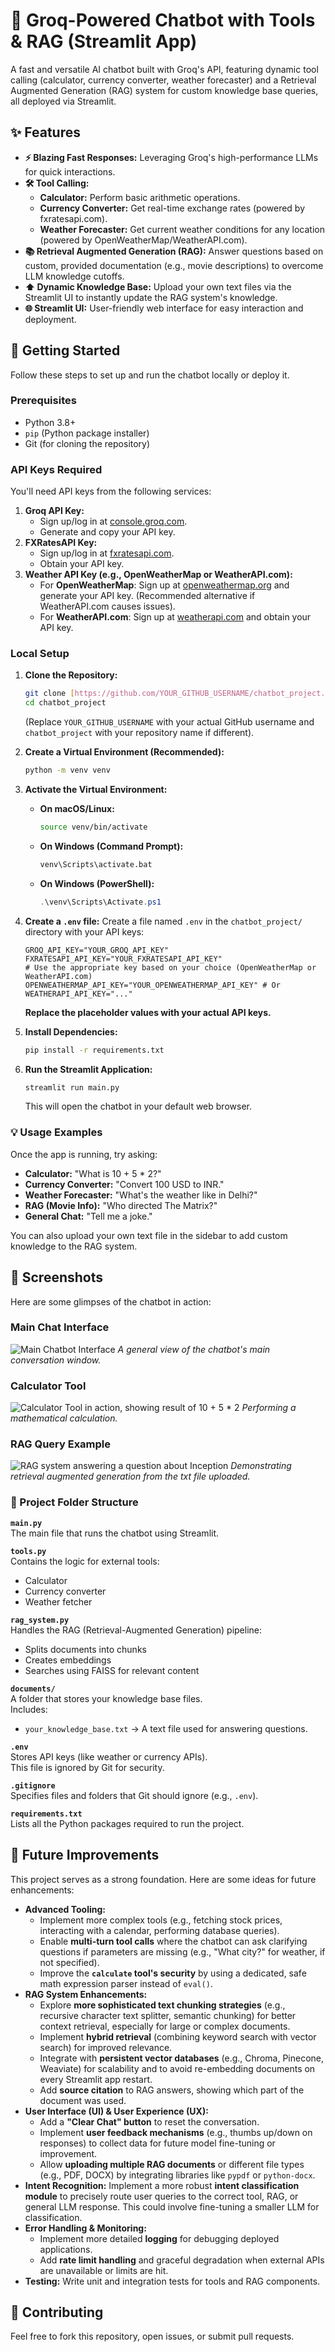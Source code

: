 # 🤖 Groq-Powered Chatbot with Tools & RAG (Streamlit App)

A fast and versatile AI chatbot built with Groq's API, featuring dynamic tool calling (calculator, currency converter, weather forecaster) and a Retrieval Augmented Generation (RAG) system for custom knowledge base queries, all deployed via Streamlit.

## ✨ Features

- **⚡ Blazing Fast Responses:** Leveraging Groq's high-performance LLMs for quick interactions.
- **🛠️ Tool Calling:**
  - **Calculator:** Perform basic arithmetic operations.
  - **Currency Converter:** Get real-time exchange rates (powered by fxratesapi.com).
  - **Weather Forecaster:** Get current weather conditions for any location (powered by OpenWeatherMap/WeatherAPI.com).
- **📚 Retrieval Augmented Generation (RAG):** Answer questions based on custom, provided documentation (e.g., movie descriptions) to overcome LLM knowledge cutoffs.
- **⬆️ Dynamic Knowledge Base:** Upload your own text files via the Streamlit UI to instantly update the RAG system's knowledge.
- **🌐 Streamlit UI:** User-friendly web interface for easy interaction and deployment.

## 🚀 Getting Started

Follow these steps to set up and run the chatbot locally or deploy it.

### Prerequisites

- Python 3.8+
- `pip` (Python package installer)
- Git (for cloning the repository)

### API Keys Required

You'll need API keys from the following services:

1.  **Groq API Key:**
    - Sign up/log in at [console.groq.com](https://console.groq.com/).
    - Generate and copy your API key.
2.  **FXRatesAPI Key:**
    - Sign up/log in at [fxratesapi.com](https://fxratesapi.com/).
    - Obtain your API key.
3.  **Weather API Key (e.g., OpenWeatherMap or WeatherAPI.com):**
    - For **OpenWeatherMap**: Sign up at [openweathermap.org](https://openweathermap.org/) and generate your API key. (Recommended alternative if WeatherAPI.com causes issues).
    - For **WeatherAPI.com**: Sign up at [weatherapi.com](https://www.weatherapi.com/) and obtain your API key.

### Local Setup

1.  **Clone the Repository:**

    ```bash
    git clone [https://github.com/YOUR_GITHUB_USERNAME/chatbot_project.git](https://github.com/YOUR_GITHUB_USERNAME/chatbot_project.git)
    cd chatbot_project
    ```

    (Replace `YOUR_GITHUB_USERNAME` with your actual GitHub username and `chatbot_project` with your repository name if different).

2.  **Create a Virtual Environment (Recommended):**

    ```bash
    python -m venv venv
    ```

3.  **Activate the Virtual Environment:**

    - **On macOS/Linux:**
      ```bash
      source venv/bin/activate
      ```
    - **On Windows (Command Prompt):**
      ```cmd
      venv\Scripts\activate.bat
      ```
    - **On Windows (PowerShell):**
      ```powershell
      .\venv\Scripts\Activate.ps1
      ```

4.  **Create a `.env` file:**
    Create a file named `.env` in the `chatbot_project/` directory with your API keys:

    ```env
    GROQ_API_KEY="YOUR_GROQ_API_KEY"
    FXRATESAPI_API_KEY="YOUR_FXRATESAPI_API_KEY"
    # Use the appropriate key based on your choice (OpenWeatherMap or WeatherAPI.com)
    OPENWEATHERMAP_API_KEY="YOUR_OPENWEATHERMAP_API_KEY" # Or WEATHERAPI_API_KEY="..."
    ```

    **Replace the placeholder values with your actual API keys.**

5.  **Install Dependencies:**

    ```bash
    pip install -r requirements.txt
    ```

6.  **Run the Streamlit Application:**
    ```bash
    streamlit run main.py
    ```
    This will open the chatbot in your default web browser.

### 💡 Usage Examples

Once the app is running, try asking:

- **Calculator:** "What is 10 + 5 \* 2?"
- **Currency Converter:** "Convert 100 USD to INR."
- **Weather Forecaster:** "What's the weather like in Delhi?"
- **RAG (Movie Info):** "Who directed The Matrix?"
- **General Chat:** "Tell me a joke."

You can also upload your own text file in the sidebar to add custom knowledge to the RAG system.

## 📸 Screenshots

Here are some glimpses of the chatbot in action:

### Main Chat Interface
![Main Chatbot Interface](images/calc.png)
_A general view of the chatbot's main conversation window._

### Calculator Tool
![Calculator Tool in action, showing result of 10 + 5 * 2](images/calc.png)
_Performing a mathematical calculation._

### RAG Query Example
![RAG system answering a question about Inception](images/rag(laufey).png)
_Demonstrating retrieval augmented generation from the txt file uploaded._
### 📁 Project Folder Structure

**`main.py`**  
The main file that runs the chatbot using Streamlit.

**`tools.py`**  
Contains the logic for external tools:
- Calculator
- Currency converter
- Weather fetcher

**`rag_system.py`**  
Handles the RAG (Retrieval-Augmented Generation) pipeline:
- Splits documents into chunks
- Creates embeddings
- Searches using FAISS for relevant content

**`documents/`**  
A folder that stores your knowledge base files.  
Includes:  
- `your_knowledge_base.txt` → A text file used for answering questions.

**`.env`**  
Stores API keys (like weather or currency APIs).  
This file is ignored by Git for security.

**`.gitignore`**  
Specifies files and folders that Git should ignore (e.g., `.env`).

**`requirements.txt`**  
Lists all the Python packages required to run the project.


## 🚀 Future Improvements

This project serves as a strong foundation. Here are some ideas for future enhancements:

- **Advanced Tooling:**
  - Implement more complex tools (e.g., fetching stock prices, interacting with a calendar, performing database queries).
  - Enable **multi-turn tool calls** where the chatbot can ask clarifying questions if parameters are missing (e.g., "What city?" for weather, if not specified).
  - Improve the **`calculate` tool's security** by using a dedicated, safe math expression parser instead of `eval()`.
- **RAG System Enhancements:**
  - Explore **more sophisticated text chunking strategies** (e.g., recursive character text splitter, semantic chunking) for better context retrieval, especially for large or complex documents.
  - Implement **hybrid retrieval** (combining keyword search with vector search) for improved relevance.
  - Integrate with **persistent vector databases** (e.g., Chroma, Pinecone, Weaviate) for scalability and to avoid re-embedding documents on every Streamlit app restart.
  - Add **source citation** to RAG answers, showing which part of the document was used.
- **User Interface (UI) & User Experience (UX):**
  - Add a **"Clear Chat" button** to reset the conversation.
  - Implement **user feedback mechanisms** (e.g., thumbs up/down on responses) to collect data for future model fine-tuning or improvement.
  - Allow **uploading multiple RAG documents** or different file types (e.g., PDF, DOCX) by integrating libraries like `pypdf` or `python-docx`.
- **Intent Recognition:** Implement a more robust **intent classification module** to precisely route user queries to the correct tool, RAG, or general LLM response. This could involve fine-tuning a smaller LLM for classification.
- **Error Handling & Monitoring:**
  - Implement more detailed **logging** for debugging deployed applications.
  - Add **rate limit handling** and graceful degradation when external APIs are unavailable or limits are hit.
- **Testing:** Write unit and integration tests for tools and RAG components.

## 🤝 Contributing

Feel free to fork this repository, open issues, or submit pull requests.
